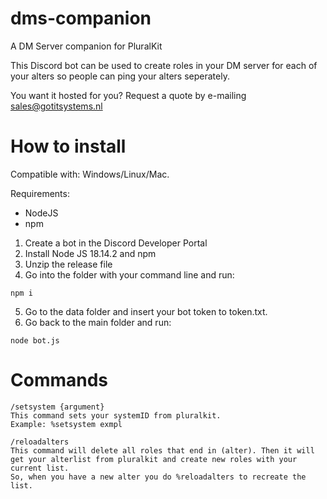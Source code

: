 # dms-companion
A DM Server companion for PluralKit

This Discord bot can be used to create roles in your DM server for each of your alters so people can ping your alters seperately.

You want it hosted for you? Request a quote by e-mailing sales@gotitsystems.nl

# How to install
Compatible with: Windows/Linux/Mac.

Requirements:
- NodeJS
- npm

1. Create a bot in the Discord Developer Portal
2. Install Node JS 18.14.2 and npm
3. Unzip the release file
4. Go into the folder with your command line and run:
```
npm i
```
5. Go to the data folder and insert your bot token to token.txt.
6. Go back to the main folder and run:
```
node bot.js
```

# Commands
```
/setsystem {argument}
This command sets your systemID from pluralkit.
Example: %setsystem exmpl
```

```
/reloadalters
This command will delete all roles that end in (alter). Then it will get your alterlist from pluralkit and create new roles with your current list.
So, when you have a new alter you do %reloadalters to recreate the list.
```
